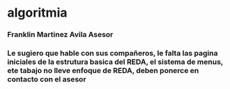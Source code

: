 # algoritmia
### Franklin Martinez Avila Asesor
### Le sugiero que hable con sus compañeros, le falta las pagina iniciales de la estrutura basica del REDA, el sistema de menus, ete tabajo no lleve enfoque de REDA, deben ponerce en contacto con el asesor
